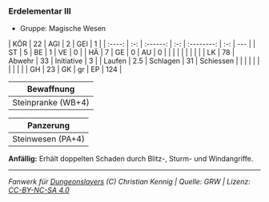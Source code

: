 ### Erdelementar III

- Gruppe: Magische Wesen

|  KÖR   | 22  |   AGI    |  2  |    GEI     |  1  |
| :----: | :-: | :------: | :-: | :--------: | :-: | --- |
|   ST   |  5  |    BE    |  1  |     VE     |  0  |
|   HÄ   |  7  |    GE    |  0  |     AU     |  0  |
|        |     |          |     |            |     |     |
|   LK   | 78  |  Abwehr  | 33  | Initiative |  3  |
| Laufen | 2.5 | Schlagen | 31  | Schiessen  |     |
|        |     |          |     |            |     |     |
|   GH   | 23  |    GK    | gr  |     EP     | 124 |

|     Bewaffnung     |
| :----------------: |
| Steinpranke (WB+4) |

|     Panzerung     |
| :---------------: |
| Steinwesen (PA+4) |

**Anfällig:** Erhält doppelten Schaden durch Blitz-, Sturm- und Windangriffe.

---

_Fanwerk für [Dungeonslayers](https://www.dungeonslayers.net/) (C) Christian Kennig | Quelle: GRW | Lizenz: [CC-BY-NC-SA 4.0](https://creativecommons.org/licenses/by-nc-sa/4.0/deed.de)_
